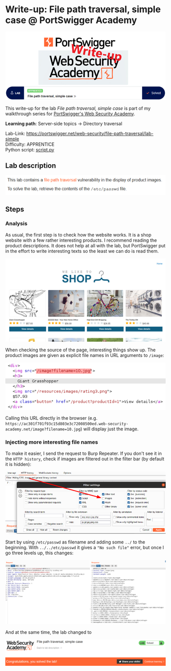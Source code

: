 # Write-up: File path traversal, simple case @ PortSwigger Academy

![logo](img/logo.png)

This write-up for the lab *File path traversal, simple case* is part of my walkthrough series for [PortSwigger's Web Security Academy](https://portswigger.net/web-security).

**Learning path**: Server-side topics → Directory traversal

Lab-Link: <https://portswigger.net/web-security/file-path-traversal/lab-simple>  
Difficulty: APPRENTICE  
Python script: [script.py](script.py)  


## Lab description

![lab_description](img/lab_description.png)

## Steps

### Analysis

As usual, the first step is to check how the website works. It is a shop website with a few rather interesting products. I recommend reading the product descriptions. It does not help at all with the lab, but PortSwigger put in the effort to write interesting texts so the least we can do is read them.

![page_overview](img/page_overview.png)

When checking the source of the page, interesting things show up. The product images are given as explicit file names in URL arguments to `/image`:

![page_source](img/page_source.png)

Calling this URL directly in the browser (e.g. `https://ac301f701f93c15d803e3c72008500ed.web-security-academy.net/image?filename=10.jpg`) will display just the image.

### Injecting more interesting file names

To make it easier, I send the request to Burp Repeater. If you don't see it in the `HTTP history`, check if images are filtered out in the filter bar (by default it is hidden):

![adjust_filter](img/adjust_filter.png)

Start by using `/etc/passwd` as filename and adding some `../` to the beginning. With `../../etc/passwd` it gives a `"No such file"` error, but once I go three levels up, this changes:

![content of passwd](img/passwd.png)

And at the same time, the lab changed to

![success](img/success.png)
